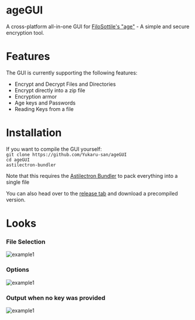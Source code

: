 # ageGUI
A cross-platform all-in-one GUI for [FiloSottile's "age"](https://github.com/FiloSottile/age) - A simple and secure encryption tool.

# Features
The GUI is currently supporting the following features:
- Encrypt and Decrypt Files and Directories
- Encrypt directly into a zip file
- Encryption armor
- Age keys and Passwords
- Reading Keys from a file

# Installation
If you want to compile the GUI yourself:
<br>
```git clone https://github.com/Yukaru-san/ageGUI``` <br>
```cd ageGUI``` <br>
```astilectron-bundler``` <br>

Note that this requires the [Astilectron Bundler](https://github.com/asticode/go-astilectron-bundler) to pack everything into a single file
<br>

You can also head over to the [release tab](https://github.com/Yukaru-san/ageGUI/releases/tag/v1.1) and download a precompiled version.

# Looks
### File Selection
![example1](https://files.jojii.de/preview/raw/WCLdLuRRtUPKg2CLWlIpCs7Qb)
<br>
### Options
![example1](https://files.jojii.de/preview/raw/rzEI3ffL5iWooCrdvE4hLiiQB)
<br>
### Output when no key was provided
![example1](https://files.jojii.de/preview/raw/wfnDwUFYJInHRC3dGI6Iuzseg)
